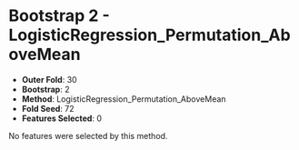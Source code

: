 # Bootstrap 2 - LogisticRegression_Permutation_AboveMean

- **Outer Fold**: 30
- **Bootstrap**: 2
- **Method**: LogisticRegression_Permutation_AboveMean
- **Fold Seed**: 72
- **Features Selected**: 0

No features were selected by this method.
